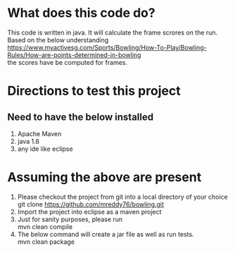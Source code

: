 # What does this code do?  
This code is written in java. It will calculate the frame scrores on the run. Based on the below understanding  
https://www.myactivesg.com/Sports/Bowling/How-To-Play/Bowling-Rules/How-are-points-determined-in-bowling  
the scores have be computed for frames.

# Directions to test this project  
Need to have the below installed  
----------------------------------------------------------------------------
1. Apache Maven
2. java 1.8
3. any ide like eclipse

# Assuming the above are present
1. Please checkout the project from git into a local directory of your choice  
   git clone https://github.com/mreddy76/bowling.git  
3. Import the project into eclipse as a maven project
4. Just for sanity purposes, please run  
   mvn clean compile
5. The below command  will create a jar file as well as run tests.  
   mvn clean package
